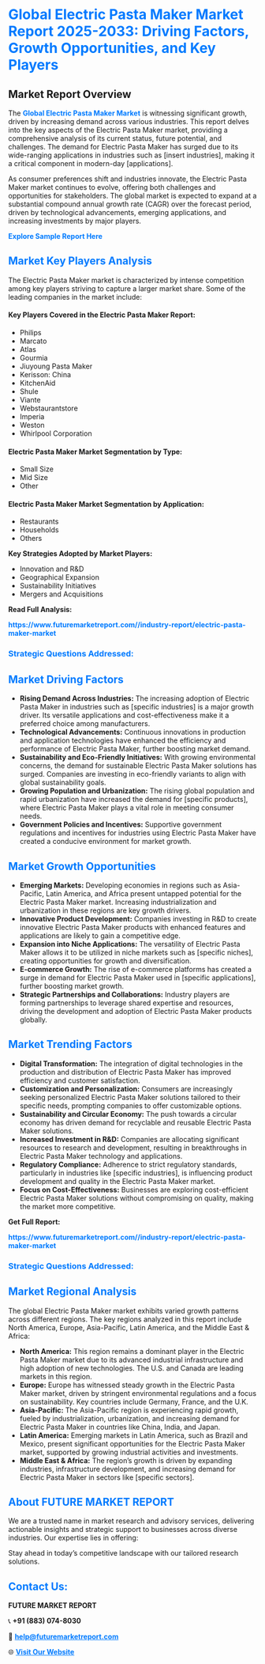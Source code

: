 <h1 style="color: #007BFF;">Global Electric Pasta Maker Market Report 2025-2033: Driving Factors, Growth Opportunities, and Key Players</h1>

<section id="overview">
<h2>Market Report Overview</h2>
<p>The <a href="https://www.futuremarketreport.com//industry-report/electric-pasta-maker-market" style="color: #007BFF; text-decoration: none;"><strong>Global Electric Pasta Maker Market</strong></a> is witnessing significant growth, driven by increasing demand across various industries. This report delves into the key aspects of the Electric Pasta Maker market, providing a comprehensive analysis of its current status, future potential, and challenges. The demand for Electric Pasta Maker has surged due to its wide-ranging applications in industries such as [insert industries], making it a critical component in modern-day [applications].</p>
<p>As consumer preferences shift and industries innovate, the Electric Pasta Maker market continues to evolve, offering both challenges and opportunities for stakeholders. The global market is expected to expand at a substantial compound annual growth rate (CAGR) over the forecast period, driven by technological advancements, emerging applications, and increasing investments by major players.</p>
</section>

<section id="overview">
<p><a href="https://www.futuremarketreport.com//request-sample/reportId=87133" style="color: #007BFF; text-decoration: none;"><strong>Explore Sample Report Here</strong></a></p>
</section>

<section id="key-players">
<h2 style="color: #007BFF;">Market Key Players Analysis</h2>
<p>The Electric Pasta Maker market is characterized by intense competition among key players striving to capture a larger market share. Some of the leading companies in the market include:</p>
<h4>Key Players Covered in the Electric Pasta Maker Report:</h4>
<ul><li>Philips</li><li>Marcato</li><li>Atlas</li><li>Gourmia</li><li>Jiuyoung Pasta Maker</li><li>Kerisson: China</li><li>KitchenAid</li><li>Shule</li><li>Viante</li><li>Webstaurantstore</li><li>Imperia</li><li>Weston</li><li>Whirlpool Corporation</li></ul>
<h4>Electric Pasta Maker Market Segmentation by Type:</h4>
<ul><li>Small Size</li><li>Mid Size</li><li>Other</li></ul>

<h4>Electric Pasta Maker Market Segmentation by Application:</h4>
<ul><li>Restaurants</li><li>Households</li><li>Others</li></ul>
<p><strong>Key Strategies Adopted by Market Players:</strong></p>
<ul>
<li>Innovation and R&D</li>
<li>Geographical Expansion</li>
<li>Sustainability Initiatives</li>
<li>Mergers and Acquisitions</li>
</ul>
</section>

<section>
<p><strong>Read Full Analysis: </strong></p><a href="https://www.futuremarketreport.com//industry-report/electric-pasta-maker-market" style="color: #007BFF; text-decoration: none;"><strong>https://www.futuremarketreport.com//industry-report/electric-pasta-maker-market</strong></a>
<h3 style="color: #007BFF;">Strategic Questions Addressed:</h3>
</section>

<section id="driving-factors">
<h2 style="color: #007BFF;">Market Driving Factors</h2>
<ul>
<li><strong>Rising Demand Across Industries:</strong> The increasing adoption of Electric Pasta Maker in industries such as [specific industries] is a major growth driver. Its versatile applications and cost-effectiveness make it a preferred choice among manufacturers.</li>
<li><strong>Technological Advancements:</strong> Continuous innovations in production and application technologies have enhanced the efficiency and performance of Electric Pasta Maker, further boosting market demand.</li>
<li><strong>Sustainability and Eco-Friendly Initiatives:</strong> With growing environmental concerns, the demand for sustainable Electric Pasta Maker solutions has surged. Companies are investing in eco-friendly variants to align with global sustainability goals.</li>
<li><strong>Growing Population and Urbanization:</strong> The rising global population and rapid urbanization have increased the demand for [specific products], where Electric Pasta Maker plays a vital role in meeting consumer needs.</li>
<li><strong>Government Policies and Incentives:</strong> Supportive government regulations and incentives for industries using Electric Pasta Maker have created a conducive environment for market growth.</li>
</ul>
</section>

<section id="growth-opportunities">
<h2 style="color: #007BFF;">Market Growth Opportunities</h2>
<ul>
<li><strong>Emerging Markets:</strong> Developing economies in regions such as Asia-Pacific, Latin America, and Africa present untapped potential for the Electric Pasta Maker market. Increasing industrialization and urbanization in these regions are key growth drivers.</li>
<li><strong>Innovative Product Development:</strong> Companies investing in R&D to create innovative Electric Pasta Maker products with enhanced features and applications are likely to gain a competitive edge.</li>
<li><strong>Expansion into Niche Applications:</strong> The versatility of Electric Pasta Maker allows it to be utilized in niche markets such as [specific niches], creating opportunities for growth and diversification.</li>
<li><strong>E-commerce Growth:</strong> The rise of e-commerce platforms has created a surge in demand for Electric Pasta Maker used in [specific applications], further boosting market growth.</li>
<li><strong>Strategic Partnerships and Collaborations:</strong> Industry players are forming partnerships to leverage shared expertise and resources, driving the development and adoption of Electric Pasta Maker products globally.</li>
</ul>
</section>

<section id="trending-factors">
<h2 style="color: #007BFF;">Market Trending Factors</h2>
<ul>
<li><strong>Digital Transformation:</strong> The integration of digital technologies in the production and distribution of Electric Pasta Maker has improved efficiency and customer satisfaction.</li>
<li><strong>Customization and Personalization:</strong> Consumers are increasingly seeking personalized Electric Pasta Maker solutions tailored to their specific needs, prompting companies to offer customizable options.</li>
<li><strong>Sustainability and Circular Economy:</strong> The push towards a circular economy has driven demand for recyclable and reusable Electric Pasta Maker solutions.</li>
<li><strong>Increased Investment in R&D:</strong> Companies are allocating significant resources to research and development, resulting in breakthroughs in Electric Pasta Maker technology and applications.</li>
<li><strong>Regulatory Compliance:</strong> Adherence to strict regulatory standards, particularly in industries like [specific industries], is influencing product development and quality in the Electric Pasta Maker market.</li>
<li><strong>Focus on Cost-Effectiveness:</strong> Businesses are exploring cost-efficient Electric Pasta Maker solutions without compromising on quality, making the market more competitive.</li>
</ul>
</section>

<section>
<p><strong>Get Full Report: </strong></p><a href="https://www.futuremarketreport.com//industry-report/electric-pasta-maker-market" style="color: #007BFF; text-decoration: none;"><strong>https://www.futuremarketreport.com//industry-report/electric-pasta-maker-market</strong></a>
<h3 style="color: #007BFF;">Strategic Questions Addressed:</h3>
</section>


<section id="regional-analysis">
<h2 style="color: #007BFF;">Market Regional Analysis</h2>
<p>The global Electric Pasta Maker market exhibits varied growth patterns across different regions. The key regions analyzed in this report include North America, Europe, Asia-Pacific, Latin America, and the Middle East & Africa:</p>
<ul>
<li><strong>North America:</strong> This region remains a dominant player in the Electric Pasta Maker market due to its advanced industrial infrastructure and high adoption of new technologies. The U.S. and Canada are leading markets in this region.</li>
<li><strong>Europe:</strong> Europe has witnessed steady growth in the Electric Pasta Maker market, driven by stringent environmental regulations and a focus on sustainability. Key countries include Germany, France, and the U.K.</li>
<li><strong>Asia-Pacific:</strong> The Asia-Pacific region is experiencing rapid growth, fueled by industrialization, urbanization, and increasing demand for Electric Pasta Maker in countries like China, India, and Japan.</li>
<li><strong>Latin America:</strong> Emerging markets in Latin America, such as Brazil and Mexico, present significant opportunities for the Electric Pasta Maker market, supported by growing industrial activities and investments.</li>
<li><strong>Middle East & Africa:</strong> The region’s growth is driven by expanding industries, infrastructure development, and increasing demand for Electric Pasta Maker in sectors like [specific sectors].</li>
</ul>
</section>

<footer>
<h2 style="color: #007BFF;">About FUTURE MARKET REPORT</h2>
<p>We are a trusted name in market research and advisory services, delivering actionable insights and strategic support to businesses across diverse industries. Our expertise lies in offering:</p>

<p>Stay ahead in today’s competitive landscape with our tailored research solutions.</p>

<h2 style="color: #007BFF;">Contact Us:</h2>
<p><strong>FUTURE MARKET REPORT</strong></p>
<p>📞 <strong>+91 (883) 074-8030</strong></p>
<p>📧 <strong><a href="mailto:help@futuremarketreport.com" style="color: #007BFF;">help@futuremarketreport.com</a></strong></p>
<p>🌐 <strong><a href="https://www.futuremarketreport.com/" style="color: #007BFF;">Visit Our Website</a></strong></p>
</footer>